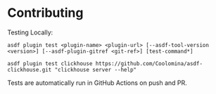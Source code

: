 # Contributing

Testing Locally:

```shell
asdf plugin test <plugin-name> <plugin-url> [--asdf-tool-version <version>] [--asdf-plugin-gitref <git-ref>] [test-command*]

asdf plugin test clickhouse https://github.com/Coolomina/asdf-clickhouse.git "clickhouse server --help"
```

Tests are automatically run in GitHub Actions on push and PR.
